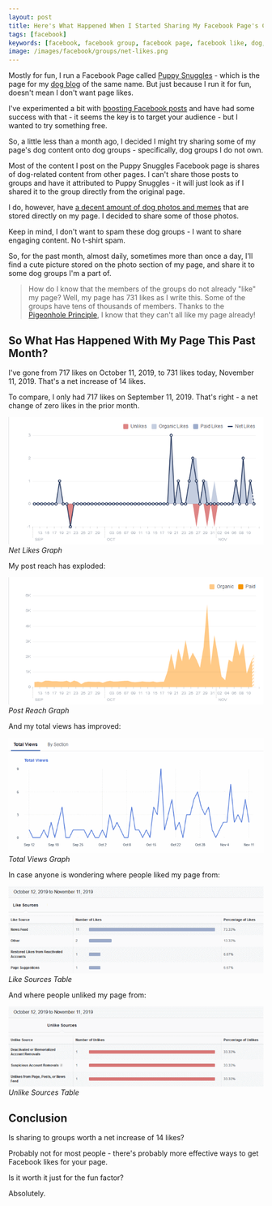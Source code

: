 ```yaml
---
layout: post
title: Here's What Happened When I Started Sharing My Facebook Page's Content to Facebook Groups
tags: [facebook]
keywords: [facebook, facebook group, facebook page, facebook like, dog, puppy]
image: /images/facebook/groups/net-likes.png
---
```


Mostly for fun, I run a Facebook Page called [Puppy Snuggles](https://www.facebook.com/puppysnuggle/) - which is the page for my [dog blog](https://www.puppy-snuggles.com/) of the same name. But just because I run it for fun, doesn't mean I don't want page likes.

I've experimented a bit with [boosting Facebook posts](https://www.joehxblog.com/case-study-facebook-boost-post/) and have had some success with that - it seems the key is to target your audience - but I wanted to try something free.

So, a little less than a month ago, I decided I might try sharing some of my page's dog content onto dog groups - specifically, dog groups I do not own.

Most of the content I post on the Puppy Snuggles Facebook page is shares of dog-related content from other pages. I can't share those posts to groups and have it attributed to Puppy Snuggles - it will just look as if I shared it to the group directly from the original page.

I do, however, have [a decent amount of dog photos and memes](https://www.facebook.com/pg/puppysnuggle/photos/) that are stored directly on my page. I decided to share some of those photos.

Keep in mind, I don't want to spam these dog groups - I want to share engaging content. No t-shirt spam.

So, for the past month, almost daily, sometimes more than once a day, I'll find a cute picture stored on the photo section of my page, and share it to some dog groups I'm a part of.

> How do I know that the members of the groups do not already "like" my page? Well, my page has 731 likes as I write this. Some of the groups have tens of thousands of members. Thanks to the [Pigeonhole Principle](https://en.wikipedia.org/wiki/Pigeonhole_principle), I know that they can't all like my page already!

## So What Has Happened With My Page This Past Month?

I've gone from 717 likes on October 11, 2019, to 731 likes today, November 11, 2019. That's a net increase of 14 likes.

To compare, I only had 717 likes on September 11, 2019. That's right - a net change of zero likes in the prior month.

![Net Likes Graph](/images/facebook/groups/net-likes.png)
*Net Likes Graph*

My post reach has exploded:

![Post Reach Graph](/images/facebook/groups/post-reach.png)
*Post Reach Graph*

And my total views has improved:

![Total Views Graph](/images/facebook/groups/total-views.png)
*Total Views Graph*

In case anyone is wondering where people liked my page from:

![Like Sources Table](/images/facebook/groups/like-sources.png)
*Like Sources Table*

And where people unliked my page from:

![Unlike Sources Table](/images/facebook/groups/unlike-sources.png)
*Unlike Sources Table*

## Conclusion

Is sharing to groups worth a net increase of 14 likes?

Probably not for most people - there's probably more effective ways to get Facebook likes for your page.

Is it worth it just for the fun factor?

Absolutely.